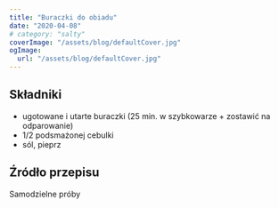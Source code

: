 ```yaml
---
title: "Buraczki do obiadu"
date: "2020-04-08"
# category: "salty"
coverImage: "/assets/blog/defaultCover.jpg"
ogImage:
  url: "/assets/blog/defaultCover.jpg"
---
```


## Składniki

- ugotowane i utarte buraczki (25 min. w szybkowarze + zostawić na odparowanie)
- 1/2 podsmażonej cebulki
- sól, pieprz

## Źródło przepisu

Samodzielne próby
